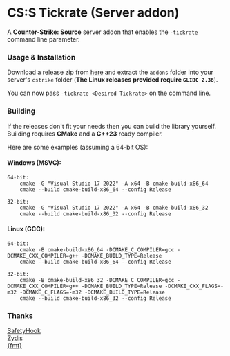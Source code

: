 # CS:S Tickrate (Server addon)

A **Counter-Strike: Source** server addon that enables the `-tickrate` command line parameter.

### Usage & Installation

Download a release zip from [here](https://github.com/angelfor3v3r/css-tickrate/releases) and extract the `addons`
folder into your server's `cstrike` folder (**The Linux releases provided require `GLIBC 2.38`**).

You can now pass `-tickrate <Desired Tickrate>` on the command line.

### Building

If the releases don't fit your needs then you can build the library yourself.\
Building requires **CMake** and a **C++23** ready compiler.

Here are some examples (assuming a 64-bit OS):

#### Windows (MSVC):

```
64-bit:
    cmake -G "Visual Studio 17 2022" -A x64 -B cmake-build-x86_64
    cmake --build cmake-build-x86_64 --config Release
    
32-bit:
    cmake -G "Visual Studio 17 2022" -A x64 -B cmake-build-x86_32
    cmake --build cmake-build-x86_32 --config Release
```

#### Linux (GCC):

```
64-bit: 
    cmake -B cmake-build-x86_64 -DCMAKE_C_COMPILER=gcc -DCMAKE_CXX_COMPILER=g++ -DCMAKE_BUILD_TYPE=Release
    cmake --build cmake-build-x86_64 --config Release
    
32-bit: 
    cmake -B cmake-build-x86_32 -DCMAKE_C_COMPILER=gcc -DCMAKE_CXX_COMPILER=g++ -DCMAKE_BUILD_TYPE=Release -DCMAKE_CXX_FLAGS=-m32 -DCMAKE_C_FLAGS=-m32 -DCMAKE_BUILD_TYPE=Release
    cmake --build cmake-build-x86_32 --config Release
```

### Thanks
[SafetyHook](https://github.com/cursey/safetyhook)\
[Zydis](https://github.com/zyantific/zydis)\
[{fmt}](https://github.com/fmtlib/fmt)
